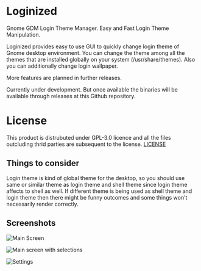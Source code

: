 # Loginized
Gnome GDM Login Theme Manager. Easy and Fast Login Theme Manipulation.

Loginized provides easy to use GUI to quickly change login theme of Gnome desktop environment. You can change the theme 
among all the themes that are installed globally on your system (/usr/share/themes). Also you can additionally change
login wallpaper.

More features are planned in further releases.

Currently under development. But once available the binaries will be available through releases at this Github repository.

# License

This product is distrubuted under GPL-3.0 licence and all the files outcluding thrid parties are subsequent to the license. [LICENSE](https://github.com/juhaku/loginized/blob/master/LICENSE)

## Things to consider

Login theme is kind of global theme for the desktop, so you should use same or similar theme as login theme and shell theme since login theme affects to shell as well. If different theme is being used as shell theme and login theme then there might be funny outcomes and some things won't necessarily render correctly.

## Screenshots

![Main Screen](https://github.com/juhaku/loginized/blob/master/screen_1.png)

![Main screen with selections](https://github.com/juhaku/loginized/blob/master/screen_2.png)

![Settings](https://github.com/juhaku/loginized/blob/master/screen_3.png)